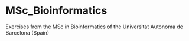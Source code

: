# MSc_Bioinformatics
Exercises from the MSc in Bioinformatics of the Universitat Autonoma de Barcelona (Spain)
